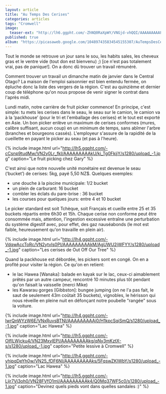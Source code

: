 ```yaml
---
layout: article
title: "Au Temps Des Cerises"
categories: articles
tags: "Cromwell"
image: 
  teaser-ext: "http://lh6.ggpht.com/-ZhNQ0RaXpWY/VNGjd-vhQQI/AAAAAAAAAFU/GY5SNdtVr0k/s1280/IMG_0637.JPG"
published: true
album: "https://picasaweb.google.com/104897435834545155307/AuTempsDesCerises?authkey=Gv1sRgCPfT8pn34ZGRfg"
---
```



Tout le monde se retrouve un jour sans le sou, les habits sales, les cheveux gras et le ventre vide (tout don est bienvenu) ;) [ce n'est pas totalement vrai, pas de panique!]. On a donc dû trouver un travail rémunéré. 

Comment trouver un travail un dimanche matin de janvier dans le Central Otago? La maison de l'emploi saisonnier est bien entendu fermée, on épluche donc la liste des vergers de la région. C'est au quinzième et dernier coup de téléphone qu'on nous propose de venir signer le contrat dans l'après midi. 

Lundi matin, notre carrière de fruit picker commence! En principe, c'est simple: tu mets les cerises dans le seau, le seau sur le camion, le camion va à la ‘packhouse’ (pour le tri et l'emballage des cerises) et le tout est exporté en Asie. Un bon picker enlève un maximum de cerises conformes (mures, calibre suffisant, aucun coup) en un minimum de temps, sans abîmer l'arbre (branches et bourgeons cassés). L'employeur s'assure de la rapidité de la cueillette en payant le picker au seau (et pas à l'heure). 

{% include image.html url="http://lh5.ggpht.com/-cCsnp9tudMw/VN2y0Lr_fkI/AAAAAAAAAkU/ki_Tg0FkijY/s1280/upload_-1.jpg" caption="Le fruit picking chez Gary" %}

C'est ainsi que notre nouvelle unité monétaire est devenue le seau (‘bucket’) de cerises: 5kg, payé 5,50 NZ$. Quelques exemples: 
* une douche à la piscine municipale: 1/2 bucket
* un plein de carburant: 16 bucket
* combler les éclats du pare-brise : 36 bucket
* les courses pour quelques jours: entre 4 et 10 bucket

Le picker standard est soit Tchèque, soit Français et cueille entre 25 et 35 buckets répartis entre 6h30 et 15h. Chaque cerise non conforme peut être consommée mais, attention, l'ingestion excessive entraîne une perturbation du système digestif avec, pour effet, des gaz nauséabonds (le mot est faible, heureusement qu'on travaille en plein air).

{% include image.html url="http://lh4.ggpht.com/-VdqwAccToRc/VN2ytvIs0PI/AAAAAAAAAkM/AgUWU2jWFYY/s1280/upload_-1.jpg" caption="Les cerises de Out Off Our Tree" %}

Quand la packhouse est débordée, les pickers sont en congé. On en a profité pour visiter la région. Ce qu'on en retient: 
* le lac Hawea [Wanaka]: balade en kayak sur le lac, ceux-ci aimablement prêtés par un autre campeur, rencontré 10 minutes plus tôt pendant qu'on faisait la vaisselle (merci Mike)
* les Kawarau gorges [Gibbston]: bungee jumping (on ne l'a pas fait, le saut de seulement 43m coûtait 35 buckets), vignobles, le hérisson qui nous réveille en pleine nuit en défonçant notre poubelle "rangée" sous la voiture.

{% include image.html url="http://lh4.ggpht.com/-IwrQnWYzW6E/VNxRuvsBTNI/AAAAAAAAAi0/H1kpcSqiSmQ/s1280/upload_-1.jpg" caption="Lac Hawea" %}

{% include image.html url="http://lh5.ggpht.com/-OlflLWjcku4/VN23MxyIEPI/AAAAAAAAAkg/qNy3mKztX-s/s1280/upload_-1.jpg" caption="Petite lessive à Cromwell" %}

{% include image.html url="http://lh4.ggpht.com/-yhipqDeYh0w/VN25_fDF6NI/AAAAAAAAAks/5FqswZKlWbY/s1280/upload_-1.jpg" caption="Lac Hawea" %}

{% include image.html url="http://lh5.ggpht.com/-Ljir7Vj3oh0/VN28FVfO1mI/AAAAAAAAAk4/Q0Mq37WF5c0/s1280/upload_-1.jpg" caption="Devinez quels pieds vont dans quelles sandales :)" %}

